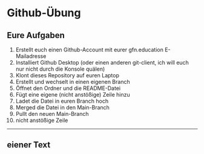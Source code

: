 # Github-Übung

## Eure Aufgaben
1. Erstellt euch einen Github-Account mit eurer gfn.education E-Mailadresse
2. Installiert Github Desktop (oder einen anderen git-client, ich will euch nur nicht durch die Konsole quälen)
3. Klont dieses Repository auf euren Laptop
4. Erstellt und wechselt in einen eigenen Branch
5. Öffnet den Ordner und die README-Datei
6. Fügt eine eigene (nicht anstößige) Zeile hinzu
7. Ladet die Datei in euren Branch hoch
8. Merged die Datei in den Main-Branch
9. Pullt den neuen Main-Branch
10. nicht anstößige Zeile
-----------
eiener Text
-----------